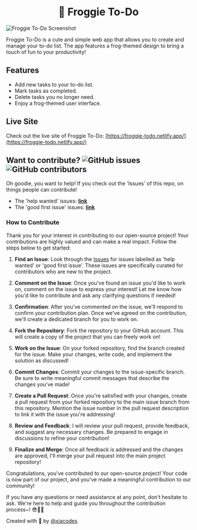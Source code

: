 <h1 align=center> 🐸 Froggie To-Do </h1>



![Froggie To-Do Screenshot](https://github.com/xiacodes/Froggie-To-Do/assets/113255772/746b576f-8331-4a74-b76b-41eef4e631e9)

Froggie To-Do is a cute and simple web app that allows you to create and manage your to-do list. The app features a frog-themed design to bring a touch of fun to your productivity!



## Features

- Add new tasks to your to-do list.
- Mark tasks as completed.
- Delete tasks you no longer need.
- Enjoy a frog-themed user interface.

## Live Site

Check out the live site of Froggie To-Do: [https://froggie-todo.netlify.app/](https://froggie-todo.netlify.app/)

## Want to contribute? ![GitHub issues](https://img.shields.io/github/issues/xiacodes/Froggie-To-Do?style=flat-square&color=8ecae6) ![GitHub contributors](https://img.shields.io/github/contributors/xiacodes/Froggie-To-Do?style=flat-square&color=e5989b)
Oh goodie, you want to help! If you check out the 'Issues' of this repo, on things people can contribute!
- The 'help wanted' issues: [**link**](https://github.com/xiacodes/Froggie-To-Do/labels/help%20wanted)
- The 'good first issue' issues: [**link**](https://github.com/xiacodes/Froggie-To-Do/labels/good%20first%20issue)

### How to Contribute

Thank you for your interest in contributing to our open-source project! Your contributions are highly valued and can make a real impact. Follow the steps below to get started:

1. **Find an Issue**: Look through the [Issues](https://github.com/xiacodes/Froggie-To-Do/issues) for issues labelled as 'help wanted' or 'good first issue'. These issues are specifically curated for contributors who are new to the project.

2. **Comment on the Issue**: Once you've found an issue you'd like to work on, comment on the issue to express your interest! Let me know how you'd like to contribute and ask any clarifying questions if needed!

3. **Confirmation**: After you've commented on the issue, we'll respond to confirm your contribution plan. Once we've agreed on the contribution, we'll create a dedicated branch for you to work on.

4. **Fork the Repository**: Fork the repository to your GitHub account. This will create a copy of the project that you can freely work on!

5. **Work on the Issue**: On your forked repository, find the branch created for the issue. Make your changes, write code, and implement the solution as discussed!

6. **Commit Changes**: Commit your changes to the issue-specific branch. Be sure to write meaningful commit messages that describe the changes you've made!

7. **Create a Pull Request**: Once you're satisfied with your changes, create a pull request from your forked repository to the main issue branch from this repository. Mention the issue number in the pull request description to link it with the issue you're addressing!

8. **Review and Feedback**: I will review your pull request, provide feedback, and suggest any necessary changes. Be prepared to engage in discussions to refine your contribution!

9. **Finalize and Merge**: Once all feedback is addressed and the changes are approved, I'll merge your pull request into the main project repository!

Congratulations, you've contributed to our open-source project! Your code is now part of our project, and you've made a meaningful contribution to our community!

If you have any questions or need assistance at any point, don't hesitate to ask. We're here to help and guide you throughout the contribution process~! 😎👍🏾





Created with 💚 by [@xiacodes](https://github.com/xiacodes)
